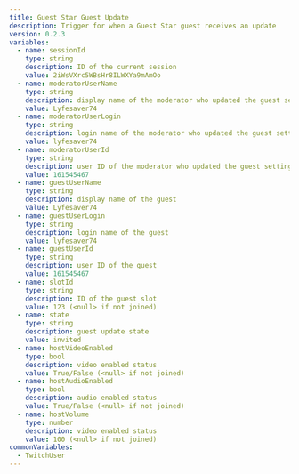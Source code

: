 ```yaml
---
title: Guest Star Guest Update
description: Trigger for when a Guest Star guest receives an update
version: 0.2.3
variables:
  - name: sessionId
    type: string
    description: ID of the current session
    value: 2iWsVXrc5WBsHr8ILWXYa9mAmOo
  - name: moderatorUserName
    type: string
    description: display name of the moderator who updated the guest settings
    value: Lyfesaver74
  - name: moderatorUserLogin
    type: string
    description: login name of the moderator who updated the guest settings
    value: lyfesaver74
  - name: moderatorUserId
    type: string
    description: user ID of the moderator who updated the guest settings
    value: 161545467
  - name: guestUserName
    type: string
    description: display name of the guest
    value: Lyfesaver74
  - name: guestUserLogin
    type: string
    description: login name of the guest
    value: lyfesaver74
  - name: guestUserId
    type: string
    description: user ID of the guest
    value: 161545467
  - name: slotId
    type: string
    description: ID of the guest slot
    value: 123 (<null> if not joined)
  - name: state
    type: string
    description: guest update state
    value: invited
  - name: hostVideoEnabled
    type: bool
    description: video enabled status
    value: True/False (<null> if not joined)
  - name: hostAudioEnabled
    type: bool
    description: audio enabled status
    value: True/False (<null> if not joined)
  - name: hostVolume
    type: number
    description: video enabled status
    value: 100 (<null> if not joined)
commonVariables:
  - TwitchUser
---
```


